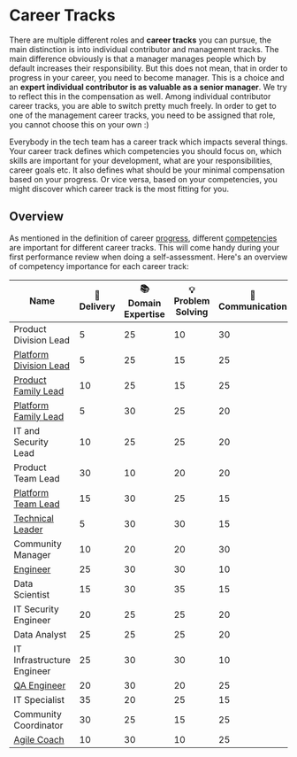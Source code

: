 # Career Tracks

There are multiple different roles and **career tracks** you can pursue, the main distinction is into individual contributor and management tracks. The main difference obviously is that a manager manages people which by default increases their responsibility. But this does not mean, that in order to progress in your career, you need to become manager. This is a choice and an **expert individual contributor is as valuable as a senior manager**. We try to reflect this in the compensation as well. Among individual contributor career tracks, you are able to switch pretty much freely. In order to get to one of the management career tracks, you need to be assigned that role, you cannot choose this on your own :)

Everybody in the tech team has a career track which impacts several things. Your career track defines which competencies you should focus on, which skills are important for your development, what are your responsibilities, career goals etc. It also defines what should be your minimal compensation based on your progress. Or vice versa, based on your competencies, you might discover which career track is the most fitting for you.

## Overview

As mentioned in the definition of career [progress](../progress.md), different [competencies](../competencies.md) are important for different career tracks. This will come handy during your first performance review when doing a self-assessment. Here's an overview of competency importance for each career track:

| Name | 🚚 Delivery | 📚 Domain Expertise | 💡 Problem Solving | 💬 Communication | 🎖️ Leadership |
|----------------------------|----------|------------------|-----------------|---------------|------------|
| Product Division Lead                                   | 5  | 25 | 10 | 30 | 30 |
| [Platform Division Lead](platform-division-lead.md)     | 5  | 25 | 15 | 25 | 30 |
| [Product Family Lead](product-family-lead.md)           | 10 | 25 | 15 | 25 | 25 |
| [Platform Family Lead](platform-family-lead.md)         | 5  | 30 | 25 | 20 | 20 |
| IT and Security Lead                                    | 10 | 25 | 25 | 20 | 20 |
| Product Team Lead                                       | 30 | 10 | 20 | 20 | 20 |
| [Platform Team Lead](platform-team-lead.md)             | 15 | 30 | 25 | 15 | 15 |
| [Technical Leader](technical-leader.md)                 | 5  | 30 | 30 | 15 | 20 |
| Community Manager                                       | 10 | 20 | 20 | 30 | 20 |
| [Engineer](engineer.md)                                 | 25 | 30 | 30 | 10 | 5  |
| Data Scientist                                          | 15 | 30 | 35 | 15 | 5  |
| IT Security Engineer                                    | 20 | 25 | 25 | 20 | 10 |
| Data Analyst                                            | 25 | 25 | 25 | 20 | 5  |
| IT Infrastructure Engineer                              | 25 | 30 | 30 | 10 | 5  |
| [QA Engineer](qa-engineer.md)                           | 20 | 30 | 20 | 25 | 5  |
| IT Specialist                                           | 35 | 20 | 25 | 15 | 5  |
| Community Coordinator                                   | 30 | 25 | 15 | 25 | 5  |
| [Agile Coach](agile-choach.md)                          | 10 | 30 | 10 | 25 | 25 |
